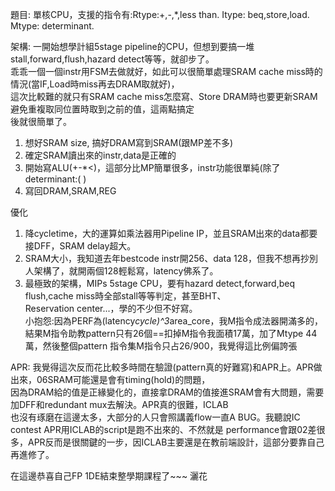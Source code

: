 題目: 單核CPU，支援的指令有:Rtype:+,-,*,less than. Itype: beq,store,load. Mtype: determinant. 

架構: 一開始想學計組5stage pipeline的CPU，但想到要搞一堆stall,forward,flush,hazard detect等等，就卻步了。    
乖乖一個一個instr用FSM去做就好，如此可以很簡單處理SRAM cache miss時的情況(當IF,Load時miss再去DRAM取就好)，    
這次比較難的就只有SRAM cache miss怎麼寫、Store DRAM時也要更新SRAM避免重複取同位置時取到之前的值，這兩點搞定    
後就很簡單了。
1.  想好SRAM size, 搞好DRAM寫到SRAM(跟MP差不多)
2.  確定SRAM讀出來的instr,data是正確的
3.  開始寫ALU(+-*<)，這部分比MP簡單很多，instr功能很單純(除了determinant:( )
4.  寫回DRAM,SRAM,REG

優化
1. 降cycletime，大的運算如乘法器用Pipeline IP，並且SRAM出來的data都要接DFF，SRAM delay超大。    
2. SRAM大小，我知道去年bestcode instr開256、data 128，但我不想再抄別人架構了，就開兩個128輕鬆寫，latency佛系了。
3. 最極致的架構，MIPs 5stage CPU，要有hazard detect,forward,beq flush,cache miss時全部stall等等判定，甚至BHT、    
   Reservation center...，學的不少但不好寫。      
小抱怨:因為PERF為(latency*cycle)^3*area_core，我M指令成法器開滿多的，結果M指令助教pattern只有26個==扣掉M指令我面積17萬，加了Mtype 44萬，然後整個pattern 指令集M指令只占26/900，我覺得這比例偏誇張

APR: 我覺得這次反而花比較多時間在驗證(pattern真的好難寫)和APR上。APR做出來，06SRAM可能還是會有timing(hold)的問題，    
因為DRAM給的值是正緣變化的，直接拿DRAM的值接進SRAM會有大問題，需要加DFF和redundant mux去解決。APR真的很難，ICLAB    
也沒有琢磨在這邊太多，大部分的人只會照講義flow一直A BUG。我聽說IC contest APR用ICLAB的script是跑不出來的、不然就是
performance會跟02差很多，APR反而是很關鍵的一步，因ICLAB主要還是在教前端設計，這部分要靠自己再進修了。    

在這邊恭喜自己FP 1DE結束整學期課程了~~~ 灑花

